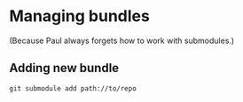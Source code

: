 # Managing bundles

(Because Paul always forgets how to work with submodules.)

## Adding new bundle
`git submodule add path://to/repo`
